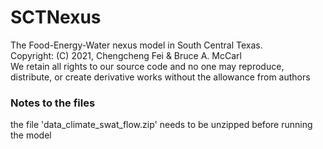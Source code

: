 # SCTNexus
The Food-Energy-Water nexus model in South Central Texas.\
Copyright: (C) 2021, Chengcheng Fei & Bruce A. McCarl\
We retain all rights to our source code and no one may reproduce, distribute, or create derivative works without the allowance from authors

### Notes to the files
the file 'data_climate_swat_flow.zip' needs to be unzipped before running the model
